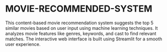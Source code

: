 # MOVIE-RECOMMENDED-SYSTEM
This content-based movie recommendation system suggests the top 5 similar movies based on user input using machine learning techniques. It analyzes movie features like genres, keywords, and cast to find relevant matches. The interactive web interface is built using Streamlit for a smooth user experience.

